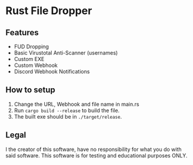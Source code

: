 # Rust File Dropper

## Features
- FUD Dropping
- Basic Virustotal Anti-Scanner (usernames)
- Custom EXE
- Custom Webhook
- Discord Webhook Notifications

## How to setup
1. Change the URL, Webhook and file name in main.rs
2. Run `cargo build --release` to build the file.
3. The built exe should be in `./target/release`.

## Legal
I the creator of this software, have no responsibility for what you do with said software. This software is for testing and educational purposes ONLY.
